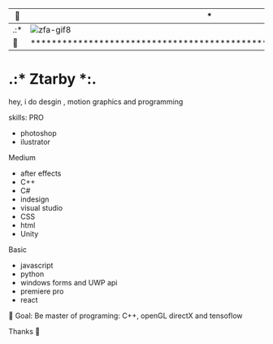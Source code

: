 
🌈 | * | 🌈
--|--|--
.:* | ![zfa-gif8](https://user-images.githubusercontent.com/58752746/111704965-8dca6e00-8805-11eb-85bf-a299c81b6467.gif) | *:.
🌈 | ******************************************************************** | 🌈


# .:* Ztarby *:.

hey, i do desgin , motion graphics and programming

skills:
PRO
- photoshop
- ilustrator

Medium
- after effects
- C++
- C#
- indesign
- visual studio
- CSS
- html
- Unity

Basic
- javascript
- python
- windows forms and UWP api
- premiere pro
- react

🏴 Goal: Be master of programing: C++, openGL directX and tensoflow

Thanks 🖤
<!--
**ztarby/ztarby** is a ✨ _special_ ✨ repository because its `README.md` (this file) appears on your GitHub profile.

Here are some ideas to get you started:

- 🔭 I’m currently working on ...
- 🌱 I’m currently learning ...
- 👯 I’m looking to collaborate on ...
- 🤔 I’m looking for help with ...
- 💬 Ask me about ...
- 📫 How to reach me: ...![ztb ico](https://user-images.githubusercontent.com/58752746/111701925-24e0f700-8801-11eb-8722-c2a5ffac75c0.png)


- 😄 Pronouns: ...

- ⚡ Fun fact: ...
-->
